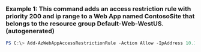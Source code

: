 ### Example 1: This command adds an access restriction rule with priority 200 and ip range to a Web App named ContosoSite that belongs to the resource group Default-Web-WestUS. (autogenerated)
```powershell
PS C:\> Add-AzWebAppAccessRestrictionRule -Action Allow -IpAddress 10.10.0.0/8 -Name IpRule -Priority 200 -ResourceGroupName Default-Web-WestUS -WebAppName ContosoSite
```

